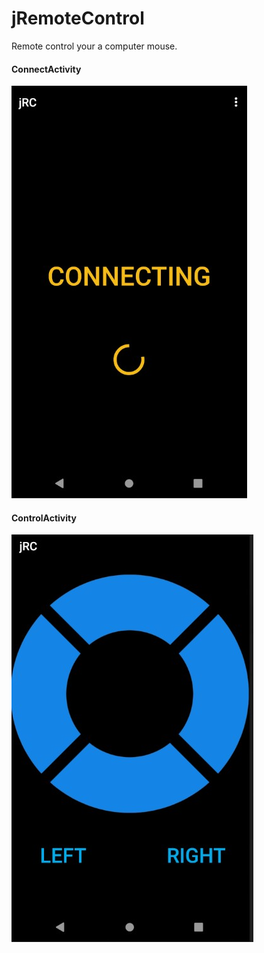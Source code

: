 # jRemoteControl
Remote control your a computer mouse.

#### ConnectActivity
![Control_View](https://github.com/eaglx/jRemoteControl/blob/master/doc/img/connectView.jpg)

#### ControlActivity
![Control_View](https://github.com/eaglx/jRemoteControl/blob/master/doc/img/controlView.jpg)